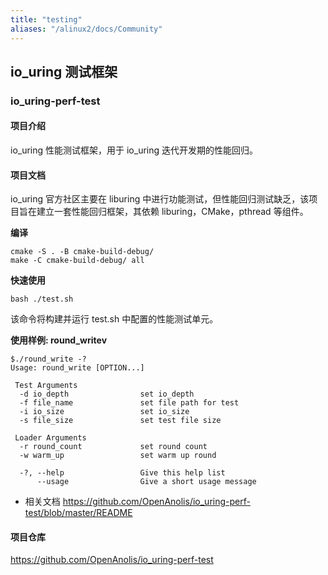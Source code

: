 ```yaml
---
title: "testing"
aliases: "/alinux2/docs/Community"
---
```


## io_uring 测试框架



### io_uring-perf-test

#### 项目介绍

io_uring 性能测试框架，用于 io_uring 迭代开发期的性能回归。



#### 项目文档

io_uring 官方社区主要在 liburing 中进行功能测试，但性能回归测试缺乏，该项目旨在建立一套性能回归框架，其依赖 liburing，CMake，pthread 等组件。



**编译**

```
cmake -S . -B cmake-build-debug/
make -C cmake-build-debug/ all
```



**快速使用**

```
bash ./test.sh
```



该命令将构建并运行 test.sh 中配置的性能测试单元。

**使用样例: round_writev**

```
$./round_write -?
Usage: round_write [OPTION...]

 Test Arguments
  -d io_depth                set io_depth
  -f file_name               set file path for test
  -i io_size                 set io_size
  -s file_size               set test file size

 Loader Arguments
  -r round_count             set round count
  -w warm_up                 set warm up round

  -?, --help                 Give this help list
      --usage                Give a short usage message
```



- 相关文档
  https://github.com/OpenAnolis/io_uring-perf-test/blob/master/README



#### 项目仓库

https://github.com/OpenAnolis/io_uring-perf-test